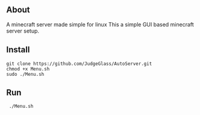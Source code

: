 About
-----
A minecraft server made simple for linux
This a simple GUI based minecraft server setup.

Install
--------
```shell
git clone https://github.com/JudgeGlass/AutoServer.git
chmod +x Menu.sh
sudo ./Menu.sh
```

Run
------------------
```shell
 ./Menu.sh
 ```
